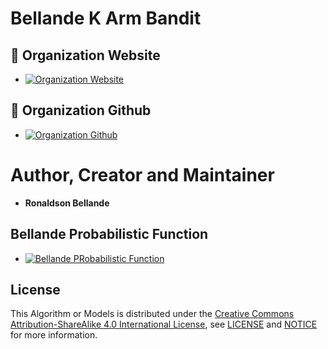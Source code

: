 # Bellande K Arm Bandit

## 🧙 Organization Website
- [![Organization Website](https://img.shields.io/badge/Explore%20Our-Website-0099cc?style=for-the-badge)](https://artificial-intelligence-computer-vision.github.io)


## 🧙 Organization Github
- [![Organization Github ](https://img.shields.io/badge/Explore%20Our-Github-0099cc?style=for-the-badge)](https://github.com/Artificial-Intelligence-Computer-Vision)

# Author, Creator and Maintainer
- **Ronaldson Bellande**

## Bellande Probabilistic Function
- [![Bellande PRobabilistic Function](https://img.shields.io/badge/Explore%20Our-Github-0099cc?style=for-the-badge)](https://github.com/RonaldsonBellande/bellande_probabilistic)

## License
This Algorithm or Models is distributed under the [Creative Commons Attribution-ShareAlike 4.0 International License](http://creativecommons.org/licenses/by-sa/4.0/), see [LICENSE](https://github.com/RonaldsonBellande/bellande_probabilistic/blob/main/LICENSE) and [NOTICE](https://github.com/RonaldsonBellande/bellande_probabilistic/blob/main/LICENSE) for more information.

